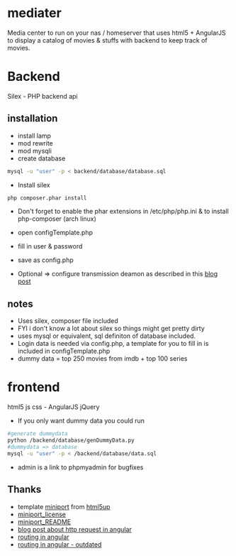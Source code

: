 mediater
========


Media center to run on your nas / homeserver that uses html5 + AngularJS to display a catalog of movies & stuffs with backend to keep track of movies.

# Backend
Silex - PHP backend api

## installation
* install lamp
 * mod rewrite
 * mod mysqli
* create database
```bash
mysql -u "user" -p < backend/database/database.sql
```
* Install silex
```bash
php composer.phar install
```
 * Don't forget to enable the phar extensions in /etc/php/php.ini & to install php-composer (arch linux)
* open configTemplate.php
 * fill in user & password
 * save as config.php

* Optional => configure transmission deamon as described in this [blog post](https://raymii.org/s/blog/Transmission-Raspberry-Pi-Arch-Linux.html)

## notes
* Uses silex, composer file included
 * FYI i don't know a lot about silex so things might get pretty dirty
* uses mysql or equivalent, sql definiton of database included.
* Login data is needed via config.php, a template for you to fill in is included in configTemplate.php
* dummy data = top 250 movies from imdb + top 100 series


# frontend
html5 js css - AngularJS jQuery

* If you only want dummy data you could run 
```bash
#generate dummydata
python /backend/database/genDummyData.py 
#dummydata => database
mysql -u "user" -p < /backend/database/data.sql
```

* admin is a link to phpmyadmin for bugfixes


## Thanks
* template [miniport](http://html5up.net/uploads/demos/miniport/) from [html5up](http://html5up.net/)
 * [miniport_license](/frontend/LICENSE_miniport.txt)
 * [miniport_README](/frontend/README_miniport.txt)
* [blog post about http request in angular](http://www.bennadel.com/blog/2612-using-the-http-service-in-angularjs-to-make-ajax-requests.htm)
* [routing in angular](http://scotch.io/tutorials/javascript/single-page-apps-with-angularjs-routing-and-templating)
* [routing in angular - outdated](http://viralpatel.net/blogs/angularjs-routing-and-views-tutorial-with-example/)
